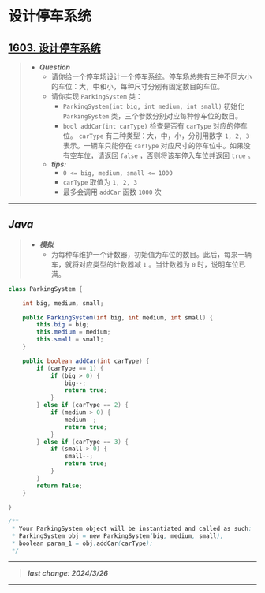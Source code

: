 # 设计停车系统

## [1603. 设计停车系统](https://leetcode.cn/problems/design-parking-system/)

> - ***Question***
>   - 请你给一个停车场设计一个停车系统。停车场总共有三种不同大小的车位：大，中和小，每种尺寸分别有固定数目的车位。
>   - 请你实现 `ParkingSystem` 类：
>     - `ParkingSystem(int big, int medium, int small)` 初始化 `ParkingSystem` 类，三个参数分别对应每种停车位的数目。
>     - `bool addCar(int carType)` 检查是否有 `carType` 对应的停车位。 `carType` 有三种类型：大，中，小，分别用数字 `1, 2, 3` 表示。一辆车只能停在 `carType` 对应尺寸的停车位中。如果没有空车位，请返回 `false` ，否则将该车停入车位并返回 `true` 。
>   - ***tips:***
>     - `0 <= big, medium, small <= 1000`
>     - `carType` 取值为 `1, 2, 3`
>     - 最多会调用 `addCar` 函数 `1000` 次

---

## *Java*

> - ***模拟***
>   - 为每种车维护一个计数器，初始值为车位的数目。此后，每来一辆车，就将对应类型的计数器减 `1` 。当计数器为 `0` 时，说明车位已满。

```java
class ParkingSystem {

    int big, medium, small;

    public ParkingSystem(int big, int medium, int small) {
        this.big = big;
        this.medium = medium;
        this.small = small;
    }

    public boolean addCar(int carType) {
        if (carType == 1) {
            if (big > 0) {
                big--;
                return true;
            }
        } else if (carType == 2) {
            if (medium > 0) {
                medium--;
                return true;
            }
        } else if (carType == 3) {
            if (small > 0) {
                small--;
                return true;
            }
        }
        return false;
    }

}

/**
 * Your ParkingSystem object will be instantiated and called as such:
 * ParkingSystem obj = new ParkingSystem(big, medium, small);
 * boolean param_1 = obj.addCar(carType);
 */
```

---

> ***last change: 2024/3/26***

---
